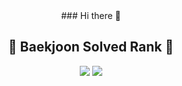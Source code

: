 <div align="center">
  ### Hi there 👋

<!--
**leeyr0412/leeyr0412** is a ✨ _special_ ✨ repository because its `README.md` (this file) appears on your GitHub profile.

Here are some ideas to get you started:

- 🔭 I’m currently working on ...
- 🌱 I’m currently learning ...
- 👯 I’m looking to collaborate on ...
- 🤔 I’m looking for help with ...
- 💬 Ask me about ...
- 📫 How to reach me: ...
- 😄 Pronouns: ...
- ⚡ Fun fact: ...
[![Solved.ac 프로필](http://mazassumnida.wtf/api/v2/generate_badge?boj=leeyr0412)](https://solved.ac/leeyr0412)
![mazandi profile](http://mazandi.herokuapp.com/api?handle=leeyr0412&theme=warm)
-->

  <h2>🏅 Baekjoon Solved Rank 🏅</h2>
  <img src="http://mazassumnida.wtf/api/v2/generate_badge?boj=leeyr0412" />
  <img src="http://mazandi.herokuapp.com/api?handle=leeyr0412&theme=warm" />


</div>
